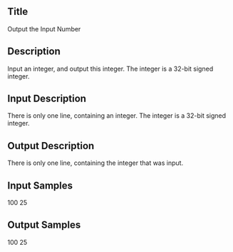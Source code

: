 ## Title
Output the Input Number

## Description
Input an integer, and output this integer. The integer is a 32-bit signed integer.

## Input Description
There is only one line, containing an integer. The integer is a 32-bit signed integer.

## Output Description
There is only one line, containing the integer that was input.

## Input Samples
100
25

## Output Samples
100
25
